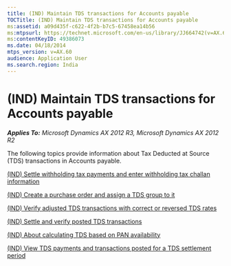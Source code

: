 ```yaml
---
title: (IND) Maintain TDS transactions for Accounts payable
TOCTitle: (IND) Maintain TDS transactions for Accounts payable
ms:assetid: a09d435f-c622-4f2b-b7c5-67458ea14b56
ms:mtpsurl: https://technet.microsoft.com/en-us/library/JJ664742(v=AX.60)
ms:contentKeyID: 49386073
ms.date: 04/18/2014
mtps_version: v=AX.60
audience: Application User
ms.search.region: India
---
```


# (IND) Maintain TDS transactions for Accounts payable 


_**Applies To:** Microsoft Dynamics AX 2012 R3, Microsoft Dynamics AX 2012 R2_

The following topics provide information about Tax Deducted at Source (TDS) transactions in Accounts payable.

[(IND) Settle withholding tax payments and enter withholding tax challan information](ind-settle-withholding-tax-payments-and-enter-withholding-tax-challan-information.md)

[(IND) Create a purchase order and assign a TDS group to it](ind-create-a-purchase-order-and-assign-a-tds-group-to-it.md)

[(IND) Verify adjusted TDS transactions with correct or reversed TDS rates](ind-verify-adjusted-tds-transactions-with-correct-or-reversed-tds-rates.md)

[(IND) Settle and verify posted TDS transactions](ind-settle-and-verify-posted-tds-transactions.md)

[(IND) About calculating TDS based on PAN availability](ind-about-calculating-tds-based-on-pan-availability.md)

[(IND) View TDS payments and transactions posted for a TDS settlement period](ind-view-tds-payments-and-transactions-posted-for-a-tds-settlement-period.md)

  


